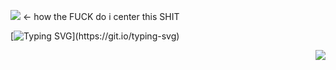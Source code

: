 ![](https://komarev.com/ghpvc/?username=solarsins&color=fbd9a3&style=plastic&label=guh+wuh) <- how the FUCK do i center this SHIT

[![Typing SVG](https://readme-typing-svg.demolab.com?font=Orbitron&size=18&pause=1000&color=FBDDA4&center=true&multiline=true&width=435&lines=sinister%E3%85%A4%2F%E3%85%A4tav%E3%85%A4%2C%E3%85%A4any+pronouns%E3%85%A4%F0%96%A4%93;%E3%85%A4%E3%85%A4%E3%85%A48teen%E3%85%A4free+c%2Bh%E3%85%A4read+links%E3%85%A4.)](https://git.io/typing-svg)

<p align="right">
  <img src="https://i.pinimg.com/736x/cb/36/c8/cb36c8cf27c74b87df48f6b5783b15e4.jpg"/>
</p>
